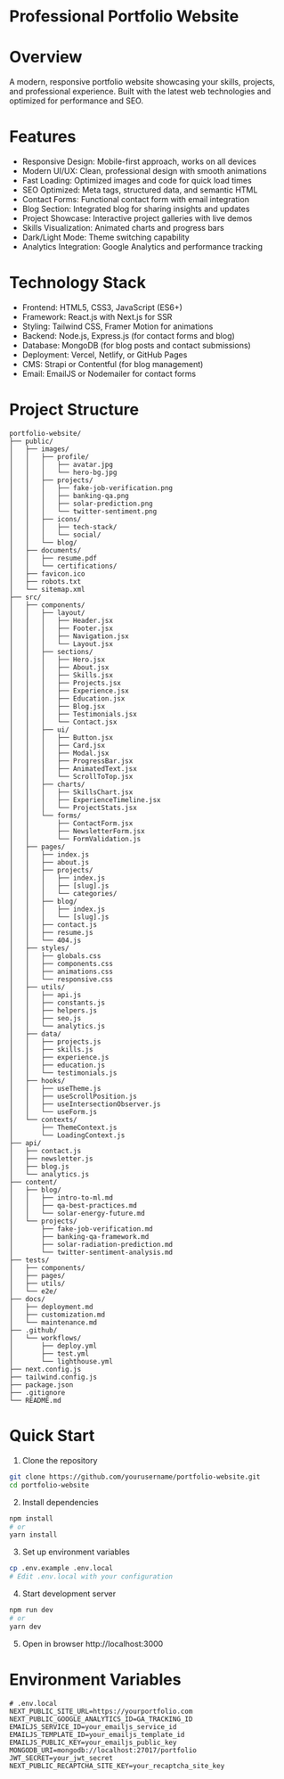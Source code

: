 # Professional Portfolio Website
# Overview
A modern, responsive portfolio website showcasing your skills, projects, and professional experience. Built with the latest web technologies and optimized for performance and SEO.

# Features
- Responsive Design: Mobile-first approach, works on all devices
- Modern UI/UX: Clean, professional design with smooth animations
- Fast Loading: Optimized images and code for quick load times
- SEO Optimized: Meta tags, structured data, and semantic HTML
- Contact Forms: Functional contact form with email integration
- Blog Section: Integrated blog for sharing insights and updates
- Project Showcase: Interactive project galleries with live demos
- Skills Visualization: Animated charts and progress bars
- Dark/Light Mode: Theme switching capability
- Analytics Integration: Google Analytics and performance tracking

# Technology Stack
- Frontend: HTML5, CSS3, JavaScript (ES6+)
- Framework: React.js with Next.js for SSR
- Styling: Tailwind CSS, Framer Motion for animations
- Backend: Node.js, Express.js (for contact forms and blog)
- Database: MongoDB (for blog posts and contact submissions)
- Deployment: Vercel, Netlify, or GitHub Pages
- CMS: Strapi or Contentful (for blog management)
- Email: EmailJS or Nodemailer for contact forms

# Project Structure
```
portfolio-website/
├── public/
│   ├── images/
│   │   ├── profile/
│   │   │   ├── avatar.jpg
│   │   │   └── hero-bg.jpg
│   │   ├── projects/
│   │   │   ├── fake-job-verification.png
│   │   │   ├── banking-qa.png
│   │   │   ├── solar-prediction.png
│   │   │   └── twitter-sentiment.png
│   │   ├── icons/
│   │   │   ├── tech-stack/
│   │   │   └── social/
│   │   └── blog/
│   ├── documents/
│   │   ├── resume.pdf
│   │   └── certifications/
│   ├── favicon.ico
│   ├── robots.txt
│   └── sitemap.xml
├── src/
│   ├── components/
│   │   ├── layout/
│   │   │   ├── Header.jsx
│   │   │   ├── Footer.jsx
│   │   │   ├── Navigation.jsx
│   │   │   └── Layout.jsx
│   │   ├── sections/
│   │   │   ├── Hero.jsx
│   │   │   ├── About.jsx
│   │   │   ├── Skills.jsx
│   │   │   ├── Projects.jsx
│   │   │   ├── Experience.jsx
│   │   │   ├── Education.jsx
│   │   │   ├── Blog.jsx
│   │   │   ├── Testimonials.jsx
│   │   │   └── Contact.jsx
│   │   ├── ui/
│   │   │   ├── Button.jsx
│   │   │   ├── Card.jsx
│   │   │   ├── Modal.jsx
│   │   │   ├── ProgressBar.jsx
│   │   │   ├── AnimatedText.jsx
│   │   │   └── ScrollToTop.jsx
│   │   ├── charts/
│   │   │   ├── SkillsChart.jsx
│   │   │   ├── ExperienceTimeline.jsx
│   │   │   └── ProjectStats.jsx
│   │   └── forms/
│   │       ├── ContactForm.jsx
│   │       ├── NewsletterForm.jsx
│   │       └── FormValidation.js
│   ├── pages/
│   │   ├── index.js
│   │   ├── about.js
│   │   ├── projects/
│   │   │   ├── index.js
│   │   │   ├── [slug].js
│   │   │   └── categories/
│   │   ├── blog/
│   │   │   ├── index.js
│   │   │   └── [slug].js
│   │   ├── contact.js
│   │   ├── resume.js
│   │   └── 404.js
│   ├── styles/
│   │   ├── globals.css
│   │   ├── components.css
│   │   ├── animations.css
│   │   └── responsive.css
│   ├── utils/
│   │   ├── api.js
│   │   ├── constants.js
│   │   ├── helpers.js
│   │   ├── seo.js
│   │   └── analytics.js
│   ├── data/
│   │   ├── projects.js
│   │   ├── skills.js
│   │   ├── experience.js
│   │   ├── education.js
│   │   └── testimonials.js
│   ├── hooks/
│   │   ├── useTheme.js
│   │   ├── useScrollPosition.js
│   │   ├── useIntersectionObserver.js
│   │   └── useForm.js
│   └── contexts/
│       ├── ThemeContext.js
│       └── LoadingContext.js
├── api/
│   ├── contact.js
│   ├── newsletter.js
│   ├── blog.js
│   └── analytics.js
├── content/
│   ├── blog/
│   │   ├── intro-to-ml.md
│   │   ├── qa-best-practices.md
│   │   └── solar-energy-future.md
│   └── projects/
│       ├── fake-job-verification.md
│       ├── banking-qa-framework.md
│       ├── solar-radiation-prediction.md
│       └── twitter-sentiment-analysis.md
├── tests/
│   ├── components/
│   ├── pages/
│   ├── utils/
│   └── e2e/
├── docs/
│   ├── deployment.md
│   ├── customization.md
│   └── maintenance.md
├── .github/
│   └── workflows/
│       ├── deploy.yml
│       ├── test.yml
│       └── lighthouse.yml
├── next.config.js
├── tailwind.config.js
├── package.json
├── .gitignore
└── README.md
```

# Quick Start
1. Clone the repository
```bash
git clone https://github.com/yourusername/portfolio-website.git
cd portfolio-website
```
2. Install dependencies
```bash
npm install
# or
yarn install
```
3. Set up environment variables
```bash
cp .env.example .env.local
# Edit .env.local with your configuration
```
4. Start development server
```bash
npm run dev
# or
yarn dev
```
5. Open in browser
http://localhost:3000

# Environment Variables
```env
# .env.local
NEXT_PUBLIC_SITE_URL=https://yourportfolio.com
NEXT_PUBLIC_GOOGLE_ANALYTICS_ID=GA_TRACKING_ID
EMAILJS_SERVICE_ID=your_emailjs_service_id
EMAILJS_TEMPLATE_ID=your_emailjs_template_id
EMAILJS_PUBLIC_KEY=your_emailjs_public_key
MONGODB_URI=mongodb://localhost:27017/portfolio
JWT_SECRET=your_jwt_secret
NEXT_PUBLIC_RECAPTCHA_SITE_KEY=your_recaptcha_site_key
```
